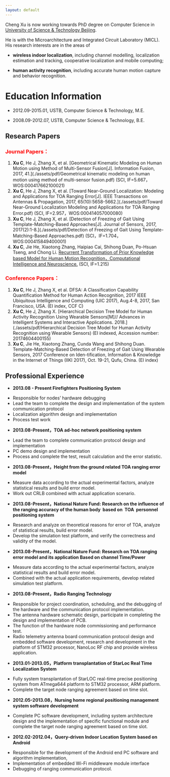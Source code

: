 ```yaml
---
layout: default
---
```


Cheng Xu is now working towards PhD degree on Computer Science in [University of Science & Technology Beijing](https://www.ustb.edu.cn).

He is with the Microarchitecture and Integrated Circuit Laboratory (MICL). His research interests are in the areas of 

* **wireless indoor localization**, including channel modelling, localization estimation and tracking, cooperative localization and mobile computing; 

* **human activity recognition**, including accurate human motion capture and behavior recognition.

# [](#header-1)Education Information
- 2012.09-2015.01, USTB, Computer Science & Technology, M.E.
- 2008.09-2012.07, USTB, Computer Science & Technology, B.E.


## [](#header-2)Research Papers

### <font color=red>Journal Papers：</font>
1. **Xu C**, He J, Zhang X, et al. [Geometrical Kinematic Modeling on Human Motion using Method of Multi-Sensor Fusion[J]. Information Fusion, 2017, 41.](./assets/pdf/Geometrical kinematic modeling on human motion using method of multi-sensor fusion.pdf)
(SCI, IF=5.667，WOS:000417662100021)
1. **Xu C**, He J, Zhang X, et al. [Toward Near-Ground Localization: Modeling and Applications for TOA Ranging Error\[J\]. IEEE Transactions on Antennas & Propagation, 2017, 65(10):5658-5662.](./assets/pdf/Toward Near-Ground Localization Modeling and Applications for TOA Ranging Error.pdf) (SCI, IF=2.957，WOS:000414057000080)
1. **Xu C**, He J, Zhang X, et al. [Detection of Freezing of Gait Using Template-Matching-Based Approaches\[J\]. Journal of Sensors, 2017, 2017(2):1-8.](./assets/pdf/Detection of Freezing of Gait Using Template-Matching-Based Approaches.pdf) 
(SCI，IF=1.704， WOS:000415849400001)  
1. **Xu C**, Jie He, Xiaotong Zhang, Haipiao Cai, Shihong Duan, Po-Hsuan Tseng, and Chong Li. [Recurrent Transformation of Prior Knowledge based Model for Human Motion Recognition，Computational Intelligence and Neuroscience.]()
 (SCI, IF=1.215)                                                                                                                                                                                                                                                                                                                                                                                                                                                                                                                                                                                                                                                                                                                                                                                                                                                                                                                                                                                                                                                                                                                                                                                                                                                                                                                                                                                                                                                                                                                                                                                                                                                                                                                                                                                                                                                                                                                                                                                                                                                                                                                                                                                                                                                                                                                                                                                                                                                                                                                                                                                                                                                                                                                                                                                                                                                                                                                                                                                                                                                                                                                                                                                                                                                                                                                                                                                                                                                                                     

### <font color=red>Conference Papers：</font>
1. **Xu C**, He J, Zhang X, et al. DFSA: A Classification Capability Quantification Method for Human Action Recognition, 2017 IEEE Ubiquitous Intelligence and Computing (UIC 2017), Aug.4-8, 2017, San Francisco, USA. (EI index, CCF C)
1. **Xu C**, He J, Zhang X. [Hierarchical Decision Tree Model for Human Activity Recognition Using Wearable Sensors[M]// Advances in Intelligent Systems and Interactive Applications. 2018.](./assets/pdf/Hierarchical Decision Tree Model for Human Activity Recognition using Wearable Sensors) (EI indexed, Accession number: 20174604400155)
1. **Xu C**, Jie He, Xiaotong Zhang, Cunda Wang and Shihong Duan. Template-Matching-Based Detection of Freezing of Gait Using Wearable Sensors, 2017 Conference on Iden-tification, Information & Knowledge in the Internet of Things (IIKI 2017), Oct. 19-21, Qufu, China. (EI index)

## [](#header-2)Professional Experience- **2013.08 - Present     Firefighters Positioning System** *	Responsible for nodes’ hardware debugging *	Lead the team to complete the design and implementation of the system communication protocol *	Localization algorithm design and implementation *	Process test work
- **2013.08-Present，TOA ad-hoc network positioning system**  *	Lead the team to complete communication protocol design and implementation *	PC demo design and implementation *	Process and complete the test, result calculation and the error statistic.

- **2013.08-Present，Height from the ground related TOA ranging error model** *	Measure data according to the actual experimental factors, analyze statistical results and build error model. *	Work out CRLB combined with actual application scenario.- **2013.08-Present，National Nature Fund: Research on the influence of the ranging accuracy of the human body  based on  TOA  personnel positioning system** *	Research and analyze on theoretical reasons for error of TOA, analyze of statistical results, build error model. *	Develop the simulation test platform, and verify the correctness and validity of the model.
  - **2013.08-Present，National Nature Fund: Research on TOA ranging error model and its application Based on channel Time/Power** *	Measure data according to the actual experimental factors, analyze statistical results and build error model. *	Combined with the actual application requirements, develop related simulation test platform.
- **2013.08-Present，Radio Ranging Technology**   *	Responsible for project coordination, scheduling, and the debugging of the hardware and the communication protocol implementation. *	The antenna hardware schematic design, participate in completing the design and implementation of PCB. *	The function of the hardware node commissioning and performance test. *	Radio telemetry antenna board communication protocol design and embedded software development, research and development in the platform of STM32 processor, NanoLoc RF chip and provide wireless application.
- **2013.01-2013.05，Platform transplantation of StarLoc Real Time Localization System** *	Fully system transplantation of StarLOC real-time precise positioning system from ATmega644 platform to STM32 processor, ARM platform.  *	Complete the target node ranging agreement based on time slot.- **2012.05-2013.08，Nursing home regional positioning management system software development**  *	Complete PC software development, including system architecture design and the implementation of specific functional module and complete the target node ranging agreement based on time slot.
- **2012.02-2012.04，Query-driven Indoor Location System based on Android**
 *	Responsible for the development of the Android end PC software and algorithm implementation, *	Implementation of embedded Wi-Fi middleware module interface *	Debugging of ranging communication protocol.

<!--
```js
// Javascript code with syntax highlighting.
var fun = function lang(l) {
  dateformat.i18n = require('./lang/' + l)
  return true;
}
```

```ruby
# Ruby code with syntax highlighting
GitHubPages::Dependencies.gems.each do |gem, version|
  s.add_dependency(gem, "= #{version}")
end
```

#### [](#header-4)Header 4

*   This is an unordered list following a header.
*   This is an unordered list following a header.
*   This is an unordered list following a header.

##### [](#header-5)Header 5

1.  This is an ordered list following a header.
2.  This is an ordered list following a header.
3.  This is an ordered list following a header.

###### [](#header-6)Header 6

| head1        | head two          | three |
|:-------------|:------------------|:------|
| ok           | good swedish fish | nice  |
| out of stock | good and plenty   | nice  |
| ok           | good `oreos`      | hmm   |
| ok           | good `zoute` drop | yumm  |

### There's a horizontal rule below this.

* * *

### Here is an unordered list:

*   Item foo
*   Item bar
*   Item baz
*   Item zip

### And an ordered list:

1.  Item one
1.  Item two
1.  Item three
1.  Item four

### And a nested list:

- level 1 item
  - level 2 item
  - level 2 item
    - level 3 item
    - level 3 item
- level 1 item
  - level 2 item
  - level 2 item
  - level 2 item
- level 1 item
  - level 2 item
  - level 2 item
- level 1 item

### Small image

![](https://assets-cdn.github.com/images/icons/emoji/octocat.png)

### Large image

![](https://guides.github.com/activities/hello-world/branching.png)


### Definition lists can be used with HTML syntax.

<dl>
<dt>Name</dt>
<dd>Godzilla</dd>
<dt>Born</dt>
<dd>1952</dd>
<dt>Birthplace</dt>
<dd>Japan</dd>
<dt>Color</dt>
<dd>Green</dd>
</dl>

```
Long, single-line code blocks should not wrap. They should horizontally scroll if they are too long. This line should be long enough to demonstrate this.
```

```
The final element.
```
-->